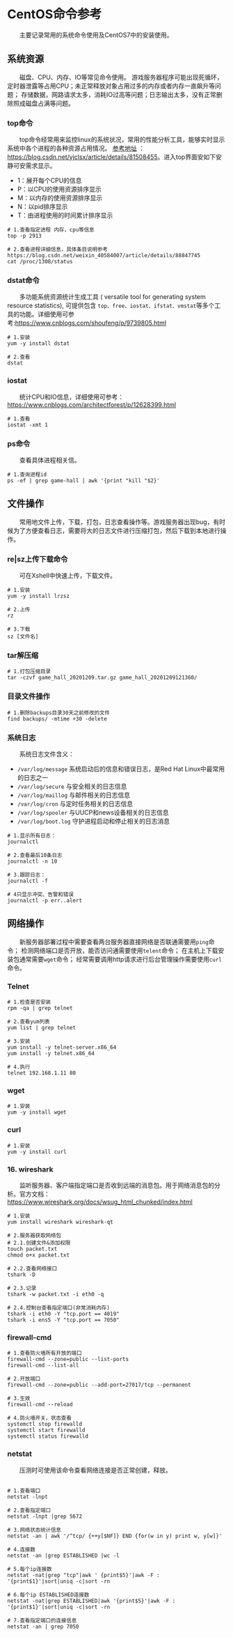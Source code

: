 # CentOS命令参考
&emsp;&emsp;主要记录常用的系统命令使用及CentOS7中的安装使用。


## 系统资源
&emsp;&emsp;磁盘、CPU、内存、IO等常见命令使用。
游戏服务器程序可能出现死循环，定时器泄露等占用CPU；未正常释放对象占用过多的内存或者内存一直飙升等问题；
存储数据，网路请求太多，消耗IO过高等问题；日志输出太多，没有正常删除照成磁盘占满等问题。

### top命令

&emsp;&emsp;top命令经常用来监控linux的系统状况，常用的性能分析工具，能够实时显示系统中各个进程的各种资源占用情况。
[参考地址][1] ：<https://blog.csdn.net/yjclsx/article/details/81508455>。进入top界面安如下安静可安需求显示。
* 1：展开每个CPU的信息
* P：以CPU的使用资源排序显示 
* M：以内存的使用资源排序显示 
* N：以pid排序显示 
* T：由进程使用的时间累计排序显示    

```shell script
# 1.查看指定进程 内存，cpu等信息
top -p 2913

# 2.查看进程详细信息，具体条目说明参考 https://blog.csdn.net/weixin_40584007/article/details/88847745  
cat /proc/1308/status
```

[1]:https://blog.csdn.net/yjclsx/article/details/81508455

### dstat命令
&emsp;&emsp;多功能系统资源统计生成工具 ( versatile tool for generating system resource statistics), 
可提供包含 `top、free、iostat、ifstat、vmstat`等多个工具的功能。详细使用可参考:<https://www.cnblogs.com/shoufeng/p/9739805.html>
```shell script
# 1.安装
yum -y install dstat

# 2.查看
dstat
```

### iostat
&emsp;&emsp;统计CPU和IO信息，详细使用可参考：<https://www.cnblogs.com/architectforest/p/12628399.html>
```shell script
# 1.查看
iostat -xmt 1
```

### ps命令
&emsp;&emsp;查看具体进程相关信。
```shell script
# 1.查询进程id
ps -ef | grep game-hall | awk '{print "kill "$2}'
```      
   
   
## 文件操作
&emsp;&emsp;常用地文件上传，下载，打包，日志查看操作等。游戏服务器出现bug，有时候为了方便查看日志，需要将大的日志文件进行压缩打包，然后下载到本地进行操作。
### re|sz上传下载命令
&emsp;&emsp;可在Xshell中快速上传，下载文件。    
```shell script
# 1.安装
yum -y install lrzsz

# 2.上传
rz

# 3.下载
sz [文件名]
```

### tar解压缩  

```shell script
# 1.打包压缩目录
tar -czvf game_hall_20201209.tar.gz game_hall_20201209121360/
```
   
###  目录文件操作  
```shell script
# 1.删除backups目录30天之前修改的文件
find backups/ -mtime +30 -delete
```
    
### 系统日志
&emsp;&emsp;系统日志文件含义：
* `/var/log/message` 系统启动后的信息和错误日志，是Red Hat Linux中最常用的日志之一  
* `/var/log/secure` 与安全相关的日志信息  
* `/var/log/maillog` 与邮件相关的日志信息  
* `/var/log/cron` 与定时任务相关的日志信息  
* `/var/log/spooler` 与UUCP和news设备相关的日志信息  
* `/var/log/boot.log` 守护进程启动和停止相关的日志消息  

```shell script
# 1.显示所有日志：
journalctl

# 2.查看最后10条日志
journalctl -n 10

# 3.跟踪日志：
journalctl -f

# 4只显示冲突、告警和错误
journalctl -p err..alert
```    

  
## 网络操作
&emsp;&emsp;新服务器部署过程中需要查看两台服务器直接网络是否联通需要用`ping`命令；
检测网络端口是否开放，能否访问通需要使用`telent`命令；
在主机上下载安装包通常需要`wget`命令；
经常需要调用http请求进行后台管理操作需要使用`curl`命令。

### Telnet
    
```shell script
# 1.检查是否安装
rpm -qa | grep telnet

# 2.查看yum列表
yum list | grep telnet

# 3.安装
yum install -y telnet-server.x86_64
yum install -y telnet.x86_64

# 4.执行
telnet 192.168.1.11 80
```      
   
### wget
```shell script
# 1.安装
yum -y install wget
```
    
### curl
```shell script
# 1.安装
yum -y install curl
```

### 16. wireshark 
&emsp;&emsp;监听服务器、客户端指定端口是否收到远端的消息包。用于网络消息包的分析。官方文档：<https://www.wireshark.org/docs/wsug_html_chunked/index.html>

```shell script
# 1.安装
yum install wireshark wireshark-qt

# 2.服务器获取网络包
# 2.1.创建文件&添加权限
touch packet.txt
chmod o+x packet.txt

# 2.2.查看网络接口
tshark -D

# 2.3.记录
tshark -w packet.txt -i eth0 -q

# 2.4.控制台查看指定端口(非常消耗内存)
tshark -i eth0 -Y "tcp.port == 4019"
tshark -i ens5 -Y "tcp.port == 7050"
```
   
### firewall-cmd

```shell script
# 1.查看防火墙所有开放的端口
firewall-cmd --zone=public --list-ports
firewall-cmd --list-all
  
# 2.开放端口
firewall-cmd --zone=public --add-port=27017/tcp --permanent

# 3.生效
firewall-cmd --reload

# 4.防火墙开关，状态查看
systemctl stop firewalld
systemctl start firewalld
systemctl status firewalld
```

### netstat    
&emsp;&emsp;压测时可使用该命令查看网络连接是否正常创建，释放。
```shell script

# 1.查看端口
netstat -lnpt
 
# 2.查看指定端口
netstat -lnpt |grep 5672

# 3.网络状态统计信息
netstat -an | awk '/^tcp/ {++y[$NF]} END {for(w in y) print w, y[w]}'

# 4.连接数
netstat -an |grep ESTABLISHED |wc -l

# 5.每个ip连接数
netstat -nat|grep "tcp"|awk ' {print$5}'|awk -F : '{print$1}'|sort|uniq -c|sort -rn

# 6.每个ip ESTABLISHED连接数
netstat -nat|grep ESTABLISHED|awk '{print$5}'|awk -F : '{print$1}'|sort|uniq -c|sort -rn

# 7.查看指定端口的连接信息
netstat -an | grep 7050
```   
    
       
       
       
       
       
       
       
       
       
       
       
       
       
       
       
       
       
       
       
       
       
    
    
    

    
    
    
    
    

    
    
    




